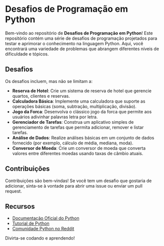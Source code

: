 <div align="left">

# Desafios de Programação em Python

Bem-vindo ao repositório de **Desafios de Programação em Python**! Este repositório contém uma série de desafios de programação projetados para testar e aprimorar o conhecimento na linguagem Python. Aqui, você encontrará uma variedade de problemas que abrangem diferentes níveis de dificuldade e tópicos.

## Desafios

Os desafios incluem, mas não se limitam a:

- **Reserva de Hotel**: Crie um sistema de reserva de hotel que gerencie quartos, clientes e reservas.
- **Calculadora Básica**: Implemente uma calculadora que suporte as operações básicas (soma, subtração, multiplicação, divisão).
- **Jogo da Forca**: Desenvolva o clássico jogo da forca que permite aos usuários adivinhar palavras letra por letra.
- **Gerenciador de Tarefas**: Construa um aplicativo simples de gerenciamento de tarefas que permita adicionar, remover e listar tarefas.
- **Análise de Dados**: Realize análises básicas em um conjunto de dados fornecido (por exemplo, cálculo de média, mediana, moda).
- **Conversor de Moeda**: Crie um conversor de moeda que converta valores entre diferentes moedas usando taxas de câmbio atuais.


## Contribuições

Contribuições são bem-vindas! Se você tem um desafio que gostaria de adicionar, sinta-se à vontade para abrir uma issue ou enviar um pull request.

## Recursos

- [Documentação Oficial do Python](https://docs.python.org/3/)
- [Tutorial de Python](https://www.w3schools.com/python/)
- [Comunidade Python no Reddit](https://www.reddit.com/r/learnpython/)

Divirta-se codando e aprendendo!

</div>
